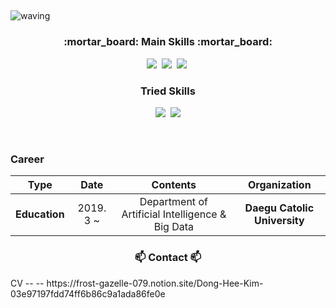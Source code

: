 ## <a id="waving">
![waving](https://capsule-render.vercel.app/api?type=waving&height=200&text=DongHee-Kim%40&fontSize=60&fontAlign=50&fontAlignY=40&color=gradient&)

<h3 align="center">:mortar_board: Main Skills :mortar_board:</h3>

<p align="center">
  <img src="https://img.shields.io/badge/Python-3766AB?style=flat-square&logo=Python&logoColor=white"/></a>&nbsp
  <img src="https://img.shields.io/badge/django-092E20?style=flat-square&logo=django&logoColor=white"></a>&nbsp
  <img src="https://img.shields.io/badge/Mysql-E6B91E?style=flat-square&logo=MySql&logoColor=white"/></a>&nbsp 
</p>

<h3 align="center"> Tried Skills </h3>

<p align="center">
  <img src="https://img.shields.io/badge/flask-000000?style=flat-square&logo=flask&logoColor=white"></a>&nbsp
  <img src="https://img.shields.io/badge/c++-00599C?style=flat-square&logo=c%2B%2B&logoColor=white">
</p>

<br>

### Career

| **Type** | **Date** | **Contents** | **Organization** |
|:--------:|:--------:|:--------:|:--------:|
| **Education** | 2019. 3 ~  | Department of Artificial Intelligence & Big Data | **Daegu Catolic University** |

<h3 align="center"> 📫 Contact 📫 </h3>
                CV --  -- https://frost-gazelle-079.notion.site/Dong-Hee-Kim-03e97197fdd74ff6b86c9a1ada86fe0e

<br>
<!--
**donghee-kim775/donghee-kim775** is a ✨ _special_ ✨ repository because its `README.md` (this file) appears on your GitHub profile.

Here are some ideas to get you started:

- 🔭 I’m currently working on ...
- 🌱 I’m currently learning ...
- 👯 I’m looking to collaborate on ...
- 🤔 I’m looking for help with ...
- 💬 Ask me about ...
- 📫 How to reach me: ...
- 😄 Pronouns: ...
- ⚡ Fun fact: ...
-->
